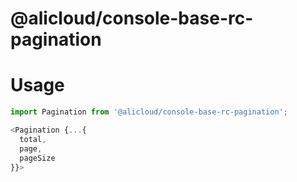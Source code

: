 @alicloud/console-base-rc-pagination
===

# Usage

```typescript tsx
import Pagination from '@alicloud/console-base-rc-pagination';

<Pagination {...{
  total,
  page,
  pageSize
}}>
```
